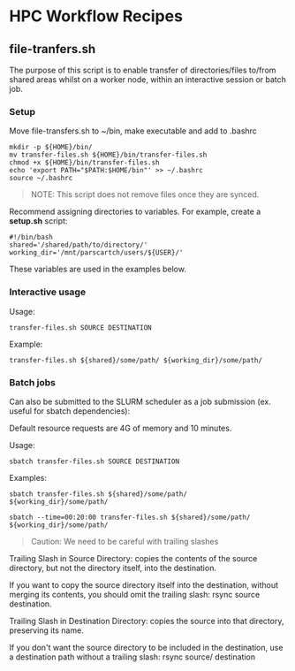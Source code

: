 # HPC Workflow Recipes

## file-tranfers.sh

The purpose of this script is to enable transfer of directories/files to/from shared areas whilst on a worker node, within an interactive session or batch job.

### Setup

Move file-transfers.sh to ~/bin, make executable and add to .bashrc

```shell
mkdir -p ${HOME}/bin/
mv transfer-files.sh ${HOME}/bin/transfer-files.sh 
chmod +x ${HOME}/bin/transfer-files.sh
echo 'export PATH="$PATH:$HOME/bin"' >> ~/.bashrc
source ~/.bashrc 
```
> NOTE: This script does not remove files once they are synced. 
  
Recommend assigning directories to variables. For example, create a **setup.sh** script:
```shell
#!/bin/bash
shared='/shared/path/to/directory/'
working_dir='/mnt/parscartch/users/${USER}/'
```
These variables are used in the examples below.

### Interactive usage

Usage:
```shell
transfer-files.sh SOURCE DESTINATION
```

Example:
```shell
transfer-files.sh ${shared}/some/path/ ${working_dir}/some/path/
```

### Batch jobs
Can also be submitted to the SLURM scheduler as a job submission (ex. useful for sbatch dependencies):

Default resource requests are 4G of memory and 10 minutes. 

Usage:
```shell
sbatch transfer-files.sh SOURCE DESTINATION
```
Examples:
```shell
sbatch transfer-files.sh ${shared}/some/path/ ${working_dir}/some/path/
```

```shell
sbatch --time=00:20:00 transfer-files.sh ${shared}/some/path/ ${working_dir}/some/path/
```

> Caution: We need to be careful with trailing slashes

Trailing Slash in Source Directory: copies the contents of the source directory, but not the directory itself, into the destination.

If you want to copy the source directory itself into the destination, without merging its contents, you should omit the trailing slash: rsync source destination.

Trailing Slash in Destination Directory: copies the source into that directory, preserving its name.

If you don't want the source directory to be included in the destination, use a destination path without a trailing slash: rsync source/ destination
